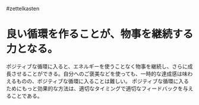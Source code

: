 #zettelkasten 
# 良い循環を作ることが、物事を継続する力となる。
ポジティブな循環に入ると、エネルギーを使うことなく物事を継続し、さらに成長させることができる。自分へのご褒美などを使っても、一時的な達成感は味わえるものの、ボジティブな循環に入ることは難しい。
ポジティブな循環に入るためにもっと効果的な方法は、適切なタイミングで適切なフィードバックを与えることである。